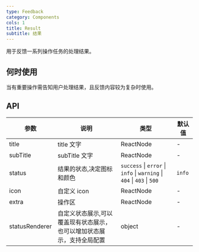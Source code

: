 ```yaml
---
type: Feedback
category: Components
cols: 1
title: Result
subtitle: 结果
---
```


用于反馈一系列操作任务的处理结果。

## 何时使用

当有重要操作需告知用户处理结果，且反馈内容较为复杂时使用。

## API

| 参数 | 说明 | 类型 | 默认值 |
| --- | --- | --- | --- |
| title | title 文字 | ReactNode | - |
| subTitle | subTitle 文字 | ReactNode | - |
| status | 结果的状态,决定图标和颜色 | `success` \| `error` \| `info` \| `warning` \| `404` \| `403` \| `500` | `info` |
| icon | 自定义 icon | ReactNode | - |
| extra | 操作区 | ReactNode | - |
| statusRenderer | 自定义状态展示,可以覆盖现有状态展示，也可以增加状态展示，支持全局配置 | object | - |
